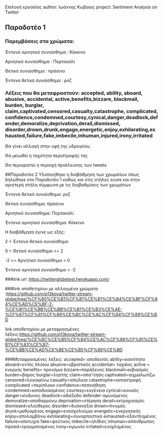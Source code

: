 
Επιλογή εργασίας
author: Ιωάννης Κωβαίος
project: Sentiment Analysis on Twitter
## Παραδοτέο 1

### Παρεμβάσεις στα χρώματα:

Έντονα αρνητικό συναίσθημα : Κόκκινο

Αρνητικό συναίσθημα : Πορτοκαλί

Θετικό συναίσθημα : πράσινο

Έντονα θετικό συναίσθημα : ροζ

### Λέξεις που θα μεταφραστούν: accepted, ability, aboard, abusive, accidental, active,benefits,bizzare, blackmail, burden, burglar, claim,captivated,censored,casualty,catastrophe, complicated, confidence,condemned,courtesy,cynical,danger,deadlock,defender,demoralize,deprivation,derail,dismissed, disorder,drown,drunk,engage,energetic,enjoy,exhilarating,exhausted,failure,fake,imbecile,inhuman,injured,irony,irritated
Θα γίνει αλλαγή στην υφή της υδρογείου

Θα μειωθεί η ταχύτητα περιστροφής της

Θα περιοριστεί η περιοχή προέλευσης των tweets

##Παραδοτέο 2
Υλοποιήθηκε η διαβάθμηση των χρωμάτων όπως δηλώθηκε στο Παραδοτέο 1 καθώς και στις στήλες score και στην αριστερή στήλη
σύμφωνα με τις διαβαθμίσεις των χρωμάτων

Έντονα θετικό συναίσθημα: ροζ

Θετικό συναίσθημα: πράσινο

Αρνητικό συναίσθημα: Πορτοκαλί

Έντονα αρνητικό συναίσθημα: Κόκκινο

Η διαβάθμηση έγινε ως εξής:

2 < Έντονα θετικό συναίσθημα

0 < Θετικό συναίσθημα <= 2

-2 <= Αρνητικό συναίσθημα < 0

Έντονα αρνητικό συναίσθημα < -2


###link url :https://twitterglobetest.herokuapp.com/

###link αποθετηρίου με αλλαγμένα χρώματα :https://github.com/p13kova/twitter-stream-globe/tree/%CF%80%CE%B1%CF%81%CE%B1%CE%B4%CE%BF%CF%84%CE%AD%CE%BF-2-%CE%B1%CE%BB%CE%BB%CE%B1%CE%B3%CE%AE-%CF%87%CF%81%CF%89%CE%BC%CE%AC%CF%84%CF%89%CE%BD

link αποθετηρίου με μεταφρασμένες λέξεις:https://github.com/p13kova/twitter-stream-globe/tree/%CE%BC%CE%B5%CF%84%CE%AC%CF%86%CF%81%CE%B1%CF%83%CE%B7-%CE%BB%CE%AD%CE%BE%CE%B5%CF%89%CE%BD

###Μεταφρασμένες λέξεις:
accepted= αποδεκτός
 ability=ικανότητα
 aboard=εντός πλοίου
 abusive=υβριστικός
 accidental= τυχαίος
 active = ενεργός
benefits= προνόμια
bizzare=παράξενος
 blackmail=εκβιασμός
 burden=βάρος
 burglar=ληστής
 claim=απα'ιτηση
captivated=αιχμαλωτίζω
censored=λογοκρίνω
casualty=απώλεια
catastrophe=καταστροφή
 complicated =περίπλοκο
confidence=πεποιήθηση
condemned=καταδικασμένος
courtesy=ευγένεια
cynical=κυνικός
danger=κίνδυνος
deadlock=αδιέξοδο
defender-αμυνόμενος
demoralize=αποθαρρύνω
deprivation=στέρηση
derail=εκτροχιασμός
dismissed=ελεύθερος
 disorder=δυσανεξία
drown=πνιγμός
drunk=μεθυσμένος
engage=ενασχολούμαι
energetic=ενεργητικός
enjoy=απολαμβάνω
exhilarating=συναρπαστικό
exhausted=εξαντλημένος
failure=αποτυχία
fake=ψεύτικος
imbecile=ηλίθιος
inhuman=απάνθρωπος
injured=τραυματισμένος
irony=ειρωνία
irritated=ενοχλημένος

